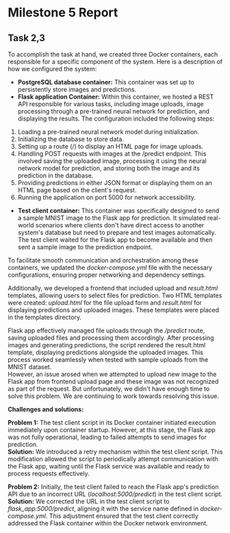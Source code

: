 # Milestone 5 Report

## Task 2,3

To accomplish the task at hand, we created three Docker containers, each responsible for a specific component of the system. Here is a description of how we configured the system:  

- **PostgreSQL database container:** This container was set up to persistently store images and predictions.  
- **Flask application Container:** Within this container, we hosted a REST API responsible for various tasks, including image uploads, image processing through a pre-trained neural network for prediction, and displaying the results. The configuration included the following steps:  
1. Loading a pre-trained neural network model during initialization.  
2. Initializing the database to store data.  
3. Setting up a route (/) to display an HTML page for image uploads.
4. Handling POST requests with images at the /predict endpoint. This involved saving the uploaded image, processing it using the neural network model for prediction, and storing both the image and its prediction in the database.
5. Providing predictions in either JSON format or displaying them on an HTML page based on the client's request.
6. Running the application on port 5000 for network accessibility.

- **Test client container:** This container was specifically designed to send a sample MNIST image to the Flask app for prediction. It simulated real-world scenarios where clients don't have direct access to another system's database but need to prepare and test images automatically. The test client waited for the Flask app to become available and then sent a sample image to the prediction endpoint.  

To facilitate smooth communication and orchestration among these containers, we updated the *docker-compose.yml* file with the necessary configurations, ensuring proper networking and dependency settings.

Additionally, we developed a frontend that included upload and *result.html* templates, allowing users to select files for prediction. Two HTML templates were created: *upload.html* for the file upload form and *result.html* for displaying predictions and uploaded images. These templates were placed in the templates directory.  

Flask app effectively managed file uploads through the */predict* route, saving uploaded files and processing them accordingly. After processing images and generating predictions, the script rendered the result.html template, displaying predictions alongside the uploaded images. This process worked seamlessly when tested with sample uploads from the MNIST dataset.  
However, an issue arosed when we attempted to upload new image to the Flask app from frontend upload page and these image was not recognized as part of the request. But unfortunately, we didn't have enough time to solve this problem. We are continuing to work towards resolving this issue.   

**Challenges and solutions:**  

**Problem 1:** The test client script in its Docker container initiated execution immediately upon container startup. However, at this stage, the Flask app was not fully operational, leading to failed attempts to send images for prediction.  
**Solution:** We introduced a retry mechanism within the test client script. This modification allowed the script to periodically attempt communication with the Flask app, waiting until the Flask service was available and ready to process requests effectively.

**Problem 2:** Initially, the test client failed to reach the Flask app's prediction API due to an incorrect URL (*localhost:5000/predict*) in the test client script.  
**Solution:** We corrected the URL in the test client script to *flask_app:5000/predict*, aligning it with the service name defined in *docker-compose.yml*. This adjustment ensured that the test client correctly addressed the Flask container within the Docker network environment.
